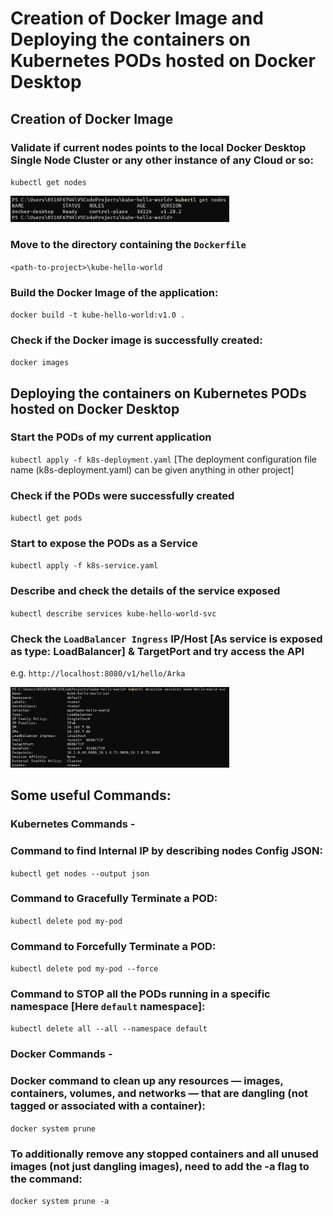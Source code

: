 # Creation of Docker Image and Deploying the containers on Kubernetes PODs hosted on Docker Desktop

## Creation of Docker Image

### Validate if current nodes points to the local Docker Desktop Single Node Cluster or any other instance of any Cloud or so:
`kubectl get nodes`

<img src="screens/pointing-to-docker-desktop.png" width="350" title="Pointing to Docker Desktop" />

### Move to the directory containing the `Dockerfile`

`<path-to-project>\kube-hello-world`

### Build the Docker Image of the application:

`docker build -t kube-hello-world:v1.0 .`

### Check if the Docker image is successfully created:
`docker images`

## Deploying the containers on Kubernetes PODs hosted on Docker Desktop

### Start the PODs of my current application

`kubectl apply -f k8s-deployment.yaml` 
[The deployment configuration file name (k8s-deployment.yaml) can be given anything in other project]

### Check if the PODs were successfully created

`kubectl get pods`

### Start to expose the PODs as a Service

`kubectl apply -f k8s-service.yaml`

### Describe and check the details of the service exposed

`kubectl describe services kube-hello-world-svc`

### Check the `LoadBalancer Ingress` IP/Host [As service is exposed as type: LoadBalancer] & TargetPort and try access the API

e.g. `http://localhost:8080/v1/hello/Arka`

<img src="screens/service-description.png" width="350" title="Service Description" />

## Some useful Commands:

### Kubernetes Commands -

### Command to find Internal IP by describing nodes Config JSON:
`kubectl get nodes --output json`

### Command to Gracefully Terminate a POD:
`kubectl delete pod my-pod`

### Command to Forcefully Terminate a POD:
`kubectl delete pod my-pod --force`

### Command to STOP all the PODs running in a specific namespace [Here `default` namespace]:
`kubectl delete all --all --namespace default`

### Docker Commands -

### Docker command to clean up any resources — images, containers, volumes, and networks — that are dangling (not tagged or associated with a container):
`docker system prune`

### To additionally remove any stopped containers and all unused images (not just dangling images), need to add the -a flag to the command:
`docker system prune -a`
